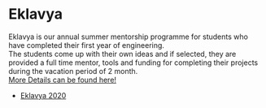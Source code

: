 # Eklavya

Eklavya is our annual summer mentorship programme for students who have completed their first year of engineering.  
The students come up with their own ideas and if selected, they are provided a full time mentor, tools and funding for completing their projects during the vacation period of 2 month.  
[More Details can be found here!](http://sra.vjti.info/eklavya)

* [Eklavya 2020](eklavya2020.md)
